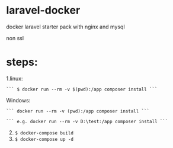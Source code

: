 # laravel-docker
docker laravel starter pack with nginx and mysql

non ssl

# steps:

1.linux: 

    ``` $ docker run --rm -v $(pwd):/app composer install ```
    
  Windows:
  
    ``` docker run --rm -v (pwd):/app composer install ```
    
    ``` e.g. docker run --rm -v D:\test:/app composer install ```
    
2. ``` $ docker-compose build ```
3. ``` $ docker-compose up -d ```
   
